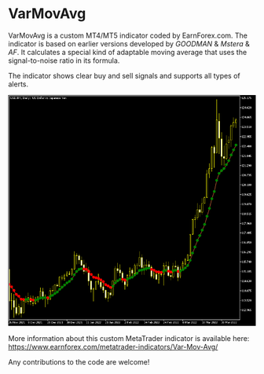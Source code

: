 # VarMovAvg

VarMovAvg is a custom MT4/MT5 indicator coded by EarnForex.com. The indicator is based on earlier versions developed by _GOODMAN_ & _Mstera_ & _AF_. It calculates a special kind of adaptable moving average that uses the signal-to-noise ratio in its formula.

The indicator shows clear buy and sell signals and supports all types of alerts.

![VarMovAvg shows some signals before a strong uptrend on the daily chart of the USD/JPY Forex pair](https://github.com/EarnForex/VarMovAvg/blob/main/README_Images/varmovavg-signals-strong-uptrend-usdjpy.png)

More information about this custom MetaTrader indicator is available here: https://www.earnforex.com/metatrader-indicators/Var-Mov-Avg/

Any contributions to the code are welcome!
